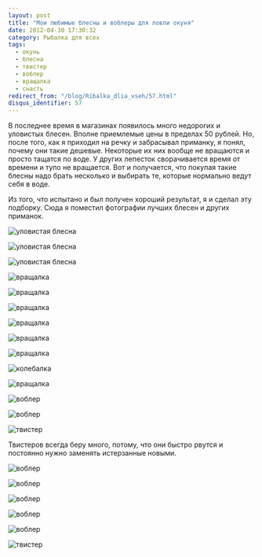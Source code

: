 ```yaml
---
layout: post
title: "Мои любимые блесны и воблеры для ловли окуня"
date: 2012-04-30 17:30:32
category: Рыбалка для всех
tags:
  - окунь
  - блесна
  - твистер
  - воблер
  - вращалка
  - снасть
redirect_from: "/blog/Ribalka_dlia_vseh/57.html"
disqus_identifier: 57
---
```

В последнее время в магазинах появилось много недорогих и уловистых
блесен. Вполне приемлемые цены в пределах 50 рублей. Но, после того, как
я приходил на речку и забрасывал приманку, я понял, почему они такие
дешевые. Некоторые их них вообще не вращаются и просто тащатся по воде.
У других лепесток сворачивается время от времени и тупо не вращается.
Вот и получается, что покупая такие блесны надо брать несколько и
выбирать те, которые нормально ведут себя в воде.

Из того, что испытано и был получен хороший результат, я и сделал эту
подборку. Сюда я поместил фотографии лучших блесен и других приманок.

![уловистая
блесна](http://fishingguru.ru/uploads/images/00/00/01/2012/04/30/dc25d5.jpg)

![уловистая
блесна](http://fishingguru.ru/uploads/images/00/00/01/2012/04/30/b6478d.jpg)

![уловистая
блесна](http://fishingguru.ru/uploads/images/00/00/01/2012/04/30/4e25c4.jpg)

![вращалка](http://fishingguru.ru/uploads/images/00/00/01/2012/04/30/64b18f.jpg)

![вращалка](http://fishingguru.ru/uploads/images/00/00/01/2012/04/30/10fcbc.jpg)

![вращалка](http://fishingguru.ru/uploads/images/00/00/01/2012/04/30/f0308b.jpg)

![вращалка](http://fishingguru.ru/uploads/images/00/00/01/2012/04/30/fc219e.jpg)

![вращалка](http://fishingguru.ru/uploads/images/00/00/01/2012/04/30/17085d.jpg)

![вращалка](http://fishingguru.ru/uploads/images/00/00/01/2012/04/30/6d4141.jpg)

![колебалка](http://fishingguru.ru/uploads/images/00/00/01/2012/04/30/51f65a.jpg)

![вращалка](http://fishingguru.ru/uploads/images/00/00/01/2012/04/30/76f37f.jpg)

![воблер](http://fishingguru.ru/uploads/images/00/00/01/2012/04/30/031629.jpg)

![воблер](http://fishingguru.ru/uploads/images/00/00/01/2012/04/30/1bd53e.jpg)

![твистер](http://fishingguru.ru/uploads/images/00/00/01/2012/04/30/a896a3.jpg)

Твистеров всегда беру много, потому, что они быстро рвутся и постоянно
нужно заменять истерзанные новыми.

![воблер](http://fishingguru.ru/uploads/images/00/00/01/2012/04/30/9dd03f.jpg)

![воблер](http://fishingguru.ru/uploads/images/00/00/01/2012/05/01/e8cbeb.jpg)

![воблер](http://fishingguru.ru/uploads/images/00/00/01/2012/05/01/8221ae.jpg)

![воблер](http://fishingguru.ru/uploads/images/00/00/01/2012/05/01/f2d8a2.jpg)

![воблер](http://fishingguru.ru/uploads/images/00/00/01/2012/05/01/d5de6c.jpg)

![твистер](http://fishingguru.ru/uploads/images/00/00/01/2012/05/01/19f450.jpg)
